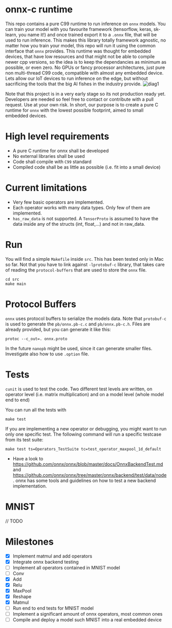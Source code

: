 # onnx-c runtime
This repo contains a pure C99 runtime to run inference on `onnx` models. You can train your model with you favourite framework (tensorflow, keras, sk-learn, you name it!) and once trained export it to a `.onnx` file, that will be used to run inference. This makes this library totally framework agnostic, no matter how you train your model, this repo will run it using the common interface that `onnx` provides. This runtime was thought for embedded devices, that have low resources and that might not be able to compile newer cpp versions, so the idea is to keep the dependancies as minimum as possible, or even zero. No GPUs or fancy processor architectures, just pure non multi-thread C99 code, compatible with almost any embedded device. Lets allow our IoT devices to run inference on the edge, but without sacrificing the tools that the big AI fishes in the industry provide.
![diag1](https://github.com/alrevuelta/embedded-ml/blob/master/doc/img/diag1.png)

Note that this project is in a very early stage so its not production ready yet. Developers are needed so feel free to contact or contribute with a pull request. Use at your own risk. In short, our purpose is to create a pure C runtime for `onnx` with the lowest possible footprint, aimed to small embedded devices.

# High level requirements

* A pure C runtime for onnx shall be developed
* No external libraries shall be used
* Code shall compile with `C99` standard
* Compiled code shall be as little as possible (i.e. fit into a small device)

# Current limitations

* Very few basic operators are implemented.
* Each operator works with many data types. Only few of them are implemented.
* `has_raw_data` is not supported. A `TensorProto` is assumed to have the data inside any of the structs (int, float,...) and not in raw_data.

# Run

You will find a simple `Makefile` inside `src`. This has been tested only in Mac so far. Not that you have to link against `-lprotobuf-c` library, that takes care of reading the `protocol-buffers` that are used to store the `onnx` file.

```
cd src
make main
```

# Protocol Buffers
`onnx` uses protocol buffers to serialize the models data. Note that `protobuf-c` is used to generate the `pb/onnx.pb-c.c` and `pb/onnx.pb-c.h`. Files are already provided, but you can generate it like this:

```
protoc --c_out=. onnx.proto
```

In the future `nanopb` might be used, since it can generate smaller files. Investigate also how to use `.option` file.

# Tests
`cunit` is used to test the code. Two different test levels are written, on operator level (i.e. matrix multiplication) and on a model level (whole model end to end)

You can run all the tests with
```
make test
```

If you are implementing a new operator or debugging, you might want to run only one specific test. The following command will run a specific testcase from its test suite:
```
make test ts=Operators_TestSuite tc=test_operator_maxpool_1d_default
```

* Have a look to https://github.com/onnx/onnx/blob/master/docs/OnnxBackendTest.md and https://github.com/onnx/onnx/tree/master/onnx/backend/test/data/node. onnx has some tools and guidelines on how to test a new backend implementation.

# MNIST
// TODO

# Milestones

- [x] Implement matmul and add operators
- [x] Integrate onnx backend testing
- [ ] Implement all operators contained in MNIST model
- [ ] Conv
- [x] Add
- [x] Relu
- [x] MaxPool
- [x] Reshape
- [x] Matmul
- [ ] Run end to end tests for MNIST model
- [ ] Implement a significant amount of onnx operators, most common ones
- [ ] Compile and deploy a model such MNIST into a real embedded device
